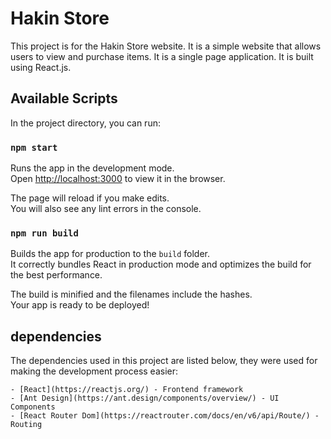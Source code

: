 # Hakin Store

This project is for the Hakin Store website. It is a simple website that allows users to view and purchase items. It is a single page application. It is built using React.js.

## Available Scripts

In the project directory, you can run:

### `npm start`

Runs the app in the development mode.\
Open [http://localhost:3000](http://localhost:3000) to view it in the browser.

The page will reload if you make edits.\
You will also see any lint errors in the console.

### `npm run build`

Builds the app for production to the `build` folder.\
It correctly bundles React in production mode and optimizes the build for the best performance.

The build is minified and the filenames include the hashes.\
Your app is ready to be deployed!

## dependencies

The dependencies used in this project are listed below, they were used for making the development process easier:

    - [React](https://reactjs.org/) - Frontend framework
    - [Ant Design](https://ant.design/components/overview/) - UI Components
    - [React Router Dom](https://reactrouter.com/docs/en/v6/api/Route/) - Routing